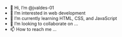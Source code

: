 - 👋 Hi, I’m @jvaldes-01
- 👀 I’m interested in web development
- 🌱 I’m currently learning HTML, CSS, and JavaScript
- 💞️ I’m looking to collaborate on ...
- 📫 How to reach me ...

<!---
jvaldes-01/jvaldes-01 is a ✨ special ✨ repository because its `README.md` (this file) appears on your GitHub profile.
You can click the Preview link to take a look at your changes.
--->
